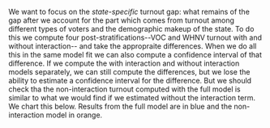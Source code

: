 We want to focus on the *state-specific* turnout gap:
what remains of the gap after we account for the part which comes from
turnout among different types of voters and the demographic makeup of the state.
To do this we compute four post-stratifications--VOC and WHNV turnout with and without interaction--
and take the appropraite differences.  When we do all this in the same model fit we can also
compute a confidence interval of that difference.  If we compute the with interaction and without
interaction models separately, we can still compute the differences, but we lose the ability
to estimate a confidence interval for the difference.
But we should check tha the non-interaction turnout computed with the full model is similar
to what we would find if we estimated without the interaction term.  We chart this below.
Results from the full model are in blue and the non-interaction model in orange.
